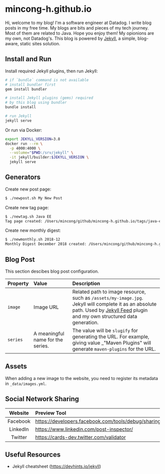 # mincong-h.github.io

Hi, welcome to my blog! I'm a software engineer at Datadog. I write blog posts in
my free time. My blogs are bits and pieces of my tech journey. Most of them are
related to Java. Hope you enjoy them! My opionions are my own, not Datadog's.
This blog is powered by [Jekyll][1], a simple, blog-aware, static
sites solution.

## Install and Run

Install required Jekyll plugins, then run Jekyll:

```sh
# if `bundle` command is not available
# install bundler first
gem install bundler

# install Jekyll plugins (gems) required
# by this blog using bundler
bundle install

# run Jekyll
jekyll serve
```

Or run via Docker:

```sh
export JEKYLL_VERSION=3.8
docker run --rm \
  -p 4000:4000 \
  --volume="$PWD:/srv/jekyll" \
  -it jekyll/builder:$JEKYLL_VERSION \
  jekyll serve
```

## Generators

Create new post page:

```sh
$ ./newpost.sh My New Post
```

Create new tag page:

```sh
$ ./newtag.sh Java EE
Tag page created: /Users/mincong/github/mincong-h.github.io/tags/java-ee.md
```

Create new monthly digest:

```sh
$ ./newmonthly.sh 2018-12
Monthly Digest December 2018 created: /Users/mincong/github/mincong-h.github.io/2018/12/index.md
```

## Blog Post

This section descibes blog post configuration.

Property | Value | Description
:--- | :--- | :---
`image` | Image URL | Related path to image resource, such as `/assets/my-image.jpg`. Jekyll will complete it as an absolute path. Used by [Jekyll Feed](https://github.com/jekyll/jekyll-feed#optional-front-matter) plugin and my own structured data generation.
`series` | A meaningful name for the series. | The value will be `slugify` for generating the URL. For example, giving value _"Maven Plugins" will generate `maven-plugins` for the URL.

## Assets

When adding a new image to the website, you need to register its metadata in
`_data/images.yml`.

## Social Network Sharing

Website | Preview Tool
:---: | :---
Facebook | <https://developers.facebook.com/tools/debug/sharing/>
LinkedIn | <https://www.linkedin.com/post-inspector/>
Twitter | <https://cards-dev.twitter.com/validator>

## Useful Resources

- Jekyll cheatsheet (<https://devhints.io/jekyll>)

[1]: https://jekyllrb.com/
[json-ld]: https://json-ld.org/
[lang]: https://developer.mozilla.org/en-US/docs/Web/HTML/Global_attributes/lang
